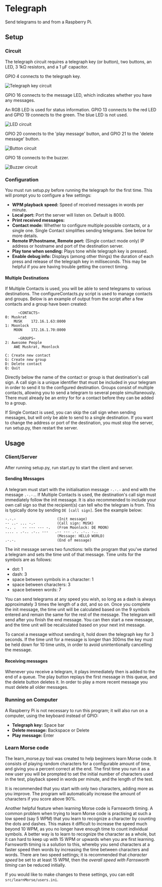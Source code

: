 # Telegraph
Send telegrams to and from a Raspberry Pi.

## Setup
### Circuit
The telegraph circuit requires a telegraph key (or button), two buttons, an LED, 3 1kΩ resistors, and a 1 μF capacitor.

GPIO 4 connects to the telegraph key.

![Telegraph key circuit](https://github.com/Moonlock/Telegraph/blob/master/resources/images/telegraphKey.svg)

GPIO 16 connects to the message LED, which indicates whether you have any messages.

An RGB LED is used for status information.  GPIO 13 connects to the red LED and GPIO 19 connects to the green.
The blue LED is not used.

![LED circuit](https://github.com/Moonlock/Telegraph/blob/master/resources/images/LED.svg)

GPIO 20 connects to the 'play message' button, and GPIO 21 to the 'delete message' button.

![Button circuit](https://github.com/Moonlock/Telegraph/blob/master/resources/images/buttons.svg)

GPIO 18 connects to the buzzer.

![Buzzer circuit](https://github.com/Moonlock/Telegraph/blob/master/resources/images/buzzer.svg)

### Configuration
You must run setup.py before running the telegraph for the first time.  This will prompt you to configure a few settings:
 - **WPM playback speed:** Speed of received messages in words per minute.
 - **Local port:** Port the server will listen on.  Default is 8000.
 - **Print received messages:**
 - **Contact mode:** Whether to configure multiple possible contacts, or a single one.  Single Contact
 simplifies sending telegrams.  See below for more details.
 - **Remote IP/hostname, Remote port:** (Single contact mode only) IP address or hostname and port of the destination server.
 - **Play tone when sending:** Plays tone while telegraph key is pressed.
 - **Enable debug info:** Displays (among other things) the duration of each press and release of the telegraph key
in milliseconds.  This may be helpful if you are having trouble getting the correct timing.

#### Multiple Destinations
If Multiple Contacts is used, you will be able to send telegrams to various destinations.  The
configureContacts.py script is used to manage contacts and groups.  Below is an example of
output from the script after a few contacts and a group have been created:

          ~CONTACTS~
    0: Muskrat
        MUSK	172.16.1.63:8000
    1: Moonlock
        MOON	172.16.1.70:8000

          ~GROUPS~
    2: Awesome People
        AWE	Muskrat, Moonlock

    C: Create new contact
    G: Create new group
    D: Delete contact
    Q: Quit

Directly below the name of the contact or group is that destination's call sign.  A call sign is a unique identifier that must
be included in your telegram in order to send it to the configured destination.  Groups consist of multiple contacts, allowing
you to send a telegram to several people simultaneously.  There must already be an entry for for a contact before they can
be added to a group.

If Single Contact is used, you can skip the call sign when sending messages, but will only be able to send to a
single destination.  If you want to change the address or port of the destination, you must stop the server, run setup.py,
then restart the server.

## Usage
### Client/Server
After running setup.py, run start.py to start the client and server.

#### Sending Messages
A telegram must start with the initialisation message `-.-.-` and end with the message `.-.-.`.  If Multiple Contacts is
used, the destination's call sign must immediately follow the init message.  It is also recommended to include your own
call sign so that the recipient(s) can tell who the telegram is from.  This is typically done by sending `DE [call sign]`.
See the example below:

    -.-.-                   (Init message)
    -- ..- ... -.-          (Call sign: MUSK)
    -.. .   -- --- --- -.   (From Moonlock: DE MOON)
    .... . .-.. .-.. ---   .-- --- .-. .-.. -..
                            (Message: HELLO WORLD)
    .-.-.                   (End of message)
   
The init message serves two functions: tells the program that you've started a telegram and sets the time unit of that message.
Time units for the symbols are as follows:
 - dot: 1
 - dash: 3
 - space between symbols in a character: 1
 - space between characters: 3
 - space between words: 7

You can send telegrams at any speed you wish, so long as a dash is always approximately 3 times the length of a dot, and so on.
Once you complete the init message, the time unit will be calculated based on the 9 symbols entered and remain the same for
the rest of the message.  The telegram will send after you finish the end message.  You can then start a new message, and the time unit will be
recalculated based on your next init message.

To cancel a message without sending it, hold down the telegraph key for 3 seconds.  If the time unit for a message is longer
than 300ms the key must be held down for 10 time units, in order to avoid unintentionally cancelling the message.
   
#### Receiving messages
Whenever you receive a telegram, it plays immediately then is added to the end of a queue.  The play button replays the first
message in this queue, and the delete button deletes it.  In order to play a more recent message you must delete all older
messages.

### Running on Computer
A Raspberry Pi is not necessary to run this program; it will also run on a computer, using the keyboard instead of GPIO:
 - **Telegraph key:** Space bar
 - **Delete message:** Backspace or Delete
 - **Play message:** Enter

### Learn Morse code
The learn_morse.py tool was created to help beginners learn Morse code.  It consists of playing random characters for a
configurable amount of time, and giving you a percent correct at the end.  The first time you run it as a new user you will
be prompted to set the initial number of characters used in the test, playback speed in words per minute, and the length of
the test.

It is recommended that you start with only two characters, adding more as you improve.  The program will automatically
increase the amount of characters if you score above 90%.

Another helpful feature when learning Morse code is Farnsworth timing.  A common problem when trying to learn Morse code is
practising at such a low speed (say 5 WPM) that you learn to recognize a character by counting the dots and dashes.
This makes it difficult to increase the speed much beyond 10 WPM, as you no longer have enough time to count individual symbols.
A better way is to learn to recognize the character as a whole, but it can hard to keep up with 15 WPM or upwards when
you are first learning.  Farnsworth timing is a solution to this, whereby you send characters at a faster speed then words
by increasing the time between characters and words.  There are two speed settings; it is recommended that _character speed_
be set to at least 15 WPM, then the _overall speed with Farnsworth timing_ can be reduced initially.

If you would like to make changes to these settings, you can edit `src/learnMorse/users.ini`.
